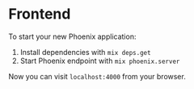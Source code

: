 # Frontend

To start your new Phoenix application:

1. Install dependencies with `mix deps.get`
2. Start Phoenix endpoint with `mix phoenix.server`

Now you can visit `localhost:4000` from your browser.
